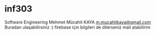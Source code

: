 # inf303
Software Engineering
Mehmet Mücahit KAYA
m.mucahitkaya@gmail.com
Buradan ulaşabilirsiniz :)
firebase için bilgileri de dilerseniz mail atabilirim 
